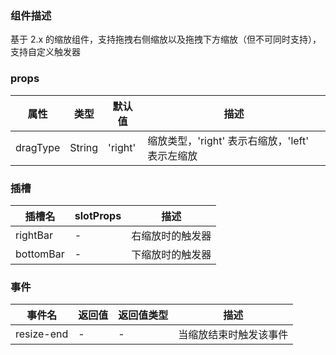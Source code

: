 ### 组件描述

基于 2.x 的缩放组件，支持拖拽右侧缩放以及拖拽下方缩放（但不可同时支持），支持自定义触发器

### props

| 属性 | 类型 | 默认值 | 描述 |
| -- | -- | -- | -- |
| dragType | String | 'right' | 缩放类型，'right' 表示右缩放，'left' 表示左缩放 |

### 插槽

| 插槽名 | slotProps | 描述 |
| -- | -- | -- |
| rightBar | - | 右缩放时的触发器 |
| bottomBar | - | 下缩放时的触发器 |

### 事件

| 事件名 | 返回值 | 返回值类型 | 描述 |
| -- | -- | -- | -- |
| resize-end | - | - | 当缩放结束时触发该事件 |
